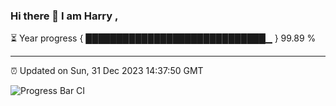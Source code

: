 ### Hi there 👋 I am Harry , 

⏳ Year progress { █████████████████████████████▁ } 99.89 %

---

⏰ Updated on Sun, 31 Dec 2023 14:37:50 GMT

![Progress Bar CI](https://github.com/duykhang68/duykhang68/workflows/Progress%20Bar%20CI/badge.svg)
